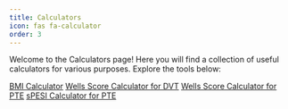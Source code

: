 ```yaml
---
title: Calculators
icon: fas fa-calculator
order: 3
---
```


Welcome to the Calculators page! Here you will find a collection of useful calculators for various purposes. Explore the tools below:

<div class="list-group list-group-flush">
    <a class="list-group-item list-group-item-action" href="../posts/calc-bmi"><i class="fas fa-calculator"></i> BMI Calculator</a>
    <a class="list-group-item list-group-item-action" href="../posts/calc-dvt"><i class="fas fa-calculator"></i> Wells Score Calculator for DVT</a>
    <a class="list-group-item list-group-item-action" href="../posts/calc-pte"><i class="fas fa-calculator"></i> Wells Score Calculator for PTE</a>
    <a class="list-group-item list-group-item-action" href="../posts/calc-spesi"><i class="fas fa-calculator"></i> sPESI Calculator for PTE</a>
</div>